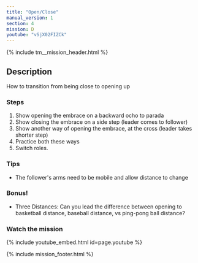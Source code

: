 ```yaml
---
title: "Open/Close"
manual_version: 1
section: 4
mission: D
youtube: "vSjX02FIZCk"
---
```


{% include tm__mission_header.html %}

## Description

How to transition from being close to opening up

### Steps

1. Show opening the embrace on a backward ocho to parada
2. Show closing the embrace on a side step (leader comes to follower) 
3. Show another way of opening the embrace, at the cross (leader takes shorter step) 
4. Practice both these ways
5. Switch roles. 

### Tips

* The follower's arms need to be mobile and allow distance to change

### Bonus!

* Three Distances: Can you lead the difference between opening to basketball distance, baseball distance, vs ping-pong ball distance?

### Watch the mission

{% include youtube_embed.html id=page.youtube %}

{% include mission_footer.html %}
